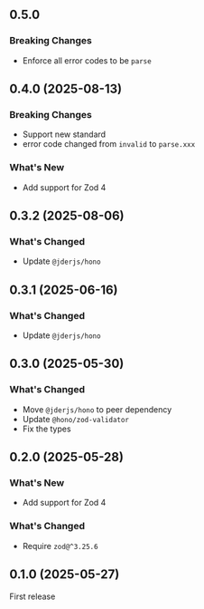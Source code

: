 ## 0.5.0

### Breaking Changes

- Enforce all error codes to be `parse`

## 0.4.0 (2025-08-13)

### Breaking Changes

- Support new standard
- error code changed from `invalid` to `parse.xxx`

### What's New

- Add support for Zod 4

## 0.3.2 (2025-08-06)

### What's Changed

- Update `@jderjs/hono`

## 0.3.1 (2025-06-16)

### What's Changed

- Update `@jderjs/hono`

## 0.3.0 (2025-05-30)

### What's Changed

- Move `@jderjs/hono` to peer dependency
- Update `@hono/zod-validator`
- Fix the types

## 0.2.0 (2025-05-28)

### What's New

- Add support for Zod 4

### What's Changed

- Require `zod@^3.25.6`

## 0.1.0 (2025-05-27)

First release
